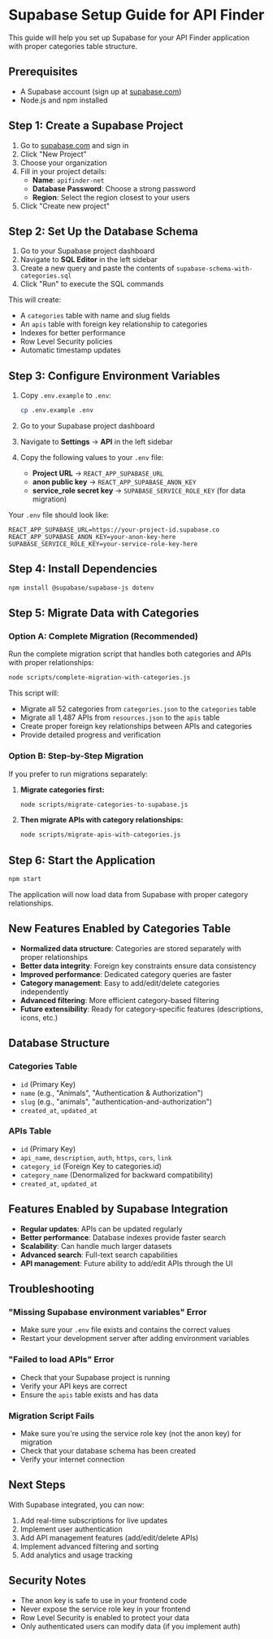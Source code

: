 # Supabase Setup Guide for API Finder

This guide will help you set up Supabase for your API Finder application with proper categories table structure.

## Prerequisites

- A Supabase account (sign up at [supabase.com](https://supabase.com))
- Node.js and npm installed

## Step 1: Create a Supabase Project

1. Go to [supabase.com](https://supabase.com) and sign in
2. Click "New Project"
3. Choose your organization
4. Fill in your project details:
   - **Name**: `apifinder-net`
   - **Database Password**: Choose a strong password
   - **Region**: Select the region closest to your users
5. Click "Create new project"

## Step 2: Set Up the Database Schema

1. Go to your Supabase project dashboard
2. Navigate to **SQL Editor** in the left sidebar
3. Create a new query and paste the contents of `supabase-schema-with-categories.sql`
4. Click "Run" to execute the SQL commands

This will create:
- A `categories` table with name and slug fields
- An `apis` table with foreign key relationship to categories
- Indexes for better performance
- Row Level Security policies
- Automatic timestamp updates

## Step 3: Configure Environment Variables

1. Copy `.env.example` to `.env`:
   ```bash
   cp .env.example .env
   ```

2. Go to your Supabase project dashboard
3. Navigate to **Settings** → **API** in the left sidebar
4. Copy the following values to your `.env` file:
   - **Project URL** → `REACT_APP_SUPABASE_URL`
   - **anon public key** → `REACT_APP_SUPABASE_ANON_KEY`
   - **service_role secret key** → `SUPABASE_SERVICE_ROLE_KEY` (for data migration)

Your `.env` file should look like:
```env
REACT_APP_SUPABASE_URL=https://your-project-id.supabase.co
REACT_APP_SUPABASE_ANON_KEY=your-anon-key-here
SUPABASE_SERVICE_ROLE_KEY=your-service-role-key-here
```

## Step 4: Install Dependencies

```bash
npm install @supabase/supabase-js dotenv
```

## Step 5: Migrate Data with Categories

### Option A: Complete Migration (Recommended)
Run the complete migration script that handles both categories and APIs with proper relationships:

```bash
node scripts/complete-migration-with-categories.js
```

This script will:
- Migrate all 52 categories from `categories.json` to the `categories` table
- Migrate all 1,487 APIs from `resources.json` to the `apis` table
- Create proper foreign key relationships between APIs and categories
- Provide detailed progress and verification

### Option B: Step-by-Step Migration
If you prefer to run migrations separately:

1. **Migrate categories first:**
   ```bash
   node scripts/migrate-categories-to-supabase.js
   ```

2. **Then migrate APIs with category relationships:**
   ```bash
   node scripts/migrate-apis-with-categories.js
   ```

## Step 6: Start the Application

```bash
npm start
```

The application will now load data from Supabase with proper category relationships.

## New Features Enabled by Categories Table

- **Normalized data structure**: Categories are stored separately with proper relationships
- **Better data integrity**: Foreign key constraints ensure data consistency
- **Improved performance**: Dedicated category queries are faster
- **Category management**: Easy to add/edit/delete categories independently
- **Advanced filtering**: More efficient category-based filtering
- **Future extensibility**: Ready for category-specific features (descriptions, icons, etc.)

## Database Structure

### Categories Table
- `id` (Primary Key)
- `name` (e.g., "Animals", "Authentication & Authorization")
- `slug` (e.g., "animals", "authentication-and-authorization")
- `created_at`, `updated_at`

### APIs Table
- `id` (Primary Key)
- `api_name`, `description`, `auth`, `https`, `cors`, `link`
- `category_id` (Foreign Key to categories.id)
- `category_name` (Denormalized for backward compatibility)
- `created_at`, `updated_at`

## Features Enabled by Supabase Integration

- **Regular updates**: APIs can be updated regularly
- **Better performance**: Database indexes provide faster search
- **Scalability**: Can handle much larger datasets
- **Advanced search**: Full-text search capabilities
- **API management**: Future ability to add/edit APIs through the UI

## Troubleshooting

### "Missing Supabase environment variables" Error
- Make sure your `.env` file exists and contains the correct values
- Restart your development server after adding environment variables

### "Failed to load APIs" Error
- Check that your Supabase project is running
- Verify your API keys are correct
- Ensure the `apis` table exists and has data

### Migration Script Fails
- Make sure you're using the service role key (not the anon key) for migration
- Check that your database schema has been created
- Verify your internet connection

## Next Steps

With Supabase integrated, you can now:
1. Add real-time subscriptions for live updates
2. Implement user authentication
3. Add API management features (add/edit/delete APIs)
4. Implement advanced filtering and sorting
5. Add analytics and usage tracking

## Security Notes

- The anon key is safe to use in your frontend code
- Never expose the service role key in your frontend
- Row Level Security is enabled to protect your data
- Only authenticated users can modify data (if you implement auth)
